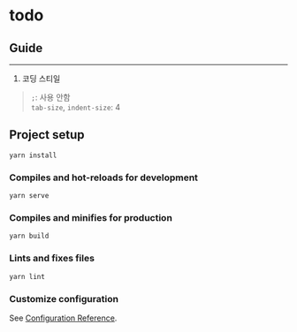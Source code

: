 # todo

## Guide
---
1. 코딩 스티일
> `;`: 사용 안함  
> `tab-size`, `indent-size`: 4  

## Project setup
```
yarn install
```

### Compiles and hot-reloads for development
```
yarn serve
```

### Compiles and minifies for production
```
yarn build
```

### Lints and fixes files
```
yarn lint
```

### Customize configuration
See [Configuration Reference](https://cli.vuejs.org/config/).
